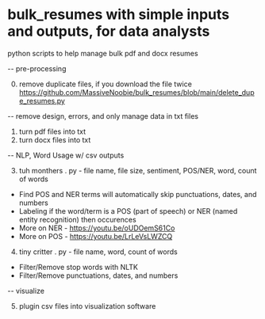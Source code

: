 # bulk_resumes with simple inputs and outputs, for data analysts
python scripts to help manage bulk pdf and docx resumes

-- pre-processing

0. remove duplicate files, if you download the file twice
https://github.com/MassiveNoobie/bulk_resumes/blob/main/delete_dupe_resumes.py

-- remove design, errors, and only manage data in txt files

1. turn pdf files into txt
2. turn docx files into txt

-- NLP, Word Usage w/ csv outputs

3. tuh monthers . py - file name, file size, sentiment, POS/NER, word, count of words
  -  Find POS and NER terms will automatically skip punctuations, dates, and numbers
  -  Labeling if the word/term is a POS (part of speech) or NER (named entity recognition) then occurences
  -  More on NER - https://youtu.be/oUDOemS61Co
  -  More on POS - https://youtu.be/LrLeVsLWZCQ
4. tiny critter . py - file name, word, count of words
  -  Filter/Remove stop words with NLTK
  -  Filter/Remove punctuations, dates, and numbers

-- visualize

5. plugin csv files into visualization software
